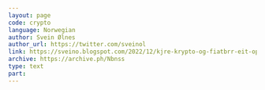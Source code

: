 ```yaml
---
layout: page
code: crypto
language: Norwegian
author: Svein Ølnes
author_url: https://twitter.com/sveinol
link: https://sveino.blogspot.com/2022/12/kjre-krypto-og-fiatbrr-eit-ope-brev-til.html
archive: https://archive.ph/Nbnss
type: text
part: 
---
```


